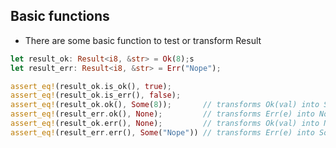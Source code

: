 ## Basic functions

* There are some basic function to test or transform Result

```rust
let result_ok: Result<i8, &str> = Ok(8);s
let result_err: Result<i8, &str> = Err("Nope");

assert_eq!(result_ok.is_ok(), true);
assert_eq!(result_ok.is_err(), false);
assert_eq!(result_ok.ok(), Some(8));       // transforms Ok(val) into Some(val)
assert_eq!(result_err.ok(), None);         // transforms Err(e) into None
assert_eq!(result_ok.err(), None);         // transforms Ok(val) into None
assert_eq!(result_err.err(), Some("Nope")) // transforms Err(e) into Some(e)
```
